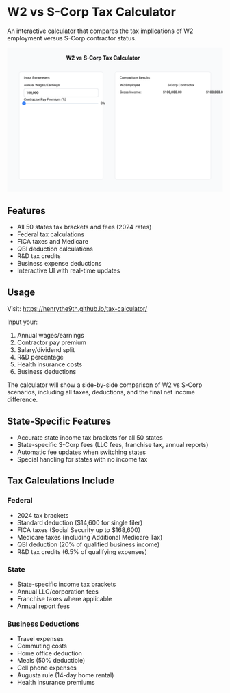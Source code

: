 # W2 vs S-Corp Tax Calculator

An interactive calculator that compares the tax implications of W2 employment versus S-Corp contractor status.

![Calculator Preview](images/calculator-preview.svg)

## Features

- All 50 states tax brackets and fees (2024 rates)
- Federal tax calculations
- FICA taxes and Medicare
- QBI deduction calculations
- R&D tax credits
- Business expense deductions
- Interactive UI with real-time updates

## Usage

Visit: https://henrythe9th.github.io/tax-calculator/

Input your:
1. Annual wages/earnings
2. Contractor pay premium
3. Salary/dividend split
4. R&D percentage
5. Health insurance costs
6. Business deductions

The calculator will show a side-by-side comparison of W2 vs S-Corp scenarios, including all taxes, deductions, and the final net income difference.

## State-Specific Features

- Accurate state income tax brackets for all 50 states
- State-specific S-Corp fees (LLC fees, franchise tax, annual reports)
- Automatic fee updates when switching states
- Special handling for states with no income tax

## Tax Calculations Include

### Federal
- 2024 tax brackets
- Standard deduction ($14,600 for single filer)
- FICA taxes (Social Security up to $168,600)
- Medicare taxes (including Additional Medicare Tax)
- QBI deduction (20% of qualified business income)
- R&D tax credits (6.5% of qualifying expenses)

### State
- State-specific income tax brackets
- Annual LLC/corporation fees
- Franchise taxes where applicable
- Annual report fees

### Business Deductions
- Travel expenses
- Commuting costs
- Home office deduction
- Meals (50% deductible)
- Cell phone expenses
- Augusta rule (14-day home rental)
- Health insurance premiums

